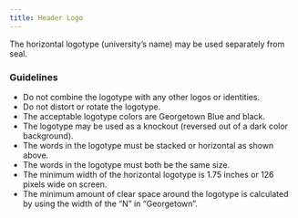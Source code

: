 ```yaml
---
title: Header Logo
---
```


The horizontal logotype (university’s name) may be used separately from seal.

<h3 class ="sg-pattern-title">Guidelines</h3>

<ul>
    <li>Do not combine the logotype with any other logos or identities.</li>
    <li>Do not distort or rotate the logotype.</li>
    <li>The acceptable logotype colors are Georgetown Blue and black.</li>
    <li>The logotype may be used as a knockout (reversed out of a dark color background).</li>
    <li>The words in the logotype must be stacked or horizontal as shown above.</li>
    <li>The words in the logotype must both be the same size.</li>
    <li>The minimum width of the horizontal logotype is 1.75 inches or 126 pixels wide on screen.</li>
    <li>The minimum amount of clear space around the logotype is calculated by using the width of the “N” in “Georgetown”.</li>
</ul>

